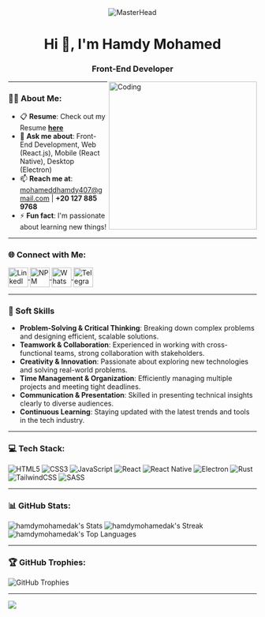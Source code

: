 <div align="center">
  <img src="https://media.giphy.com/media/25UxpWoNBu8nOtURm9/giphy.gif?cid=ecf05e475dqhfwv3aoyghmu8zfyvq13oru31o1vmpls56fjt&ep=v1_gifs_search&rid=giphy.gif&ct=g" alt="MasterHead">
</div>

<h1 align="center">Hi 👋, I'm Hamdy Mohamed</h1>
<h3 align="center">Front-End Developer</h3>

<img align="right" alt="Coding" width="300" src="https://media.giphy.com/media/v1.Y2lkPTc5MGI3NjExZDVjenFlNGJqNTkwdWZ3ZzhrZGZyNWlqbWNpOHR6aTZweTV5NHhoMSZlcD12MV9naWZzX3NlYXJjaCZjdD1n/2IudUHdI075HL02Pkk/giphy.gif" />

---

### 👨‍💻 About Me:
- 📋 **Resume**: Check out my Resume [**here**](https://drive.google.com/file/d/1hK4mzbYKAI0eF3_ImluXHvt1M8aVaq8U/view)
- 💬 **Ask me about**: Front-End Development, Web (React.js), Mobile (React Native), Desktop (Electron)
- 📫 **Reach me at**: [mohameddhamdy407@gmail.com](mailto:mohameddhamdy407@gmail.com) | **+20 127 885 9768**
- ⚡ **Fun fact**: I'm passionate about learning new things!

---

### 🌐 Connect with Me:
<p align="left">
  <a href="https://www.linkedin.com/in/hamdy-askander-b67b32246/" target="_blank">
    <img align="center" src="https://raw.githubusercontent.com/rahuldkjain/github-profile-readme-generator/master/src/images/icons/Social/linked-in-alt.svg" alt="LinkedIn" height="40" width="40" />
  </a>
  <a href="https://www.npmjs.com/~hamdymohamedak" target="_blank">
  <img align="center" src="https://images.app.goo.gl/2xHnDZkKntCbmsHWA" alt="NPM" height="40" width="40" />
</a>

  <a href="https://wa.me/+201278859768" target="_blank">
    <img align="center" src="https://upload.wikimedia.org/wikipedia/commons/6/6b/WhatsApp.svg" alt="WhatsApp" height="40" width="40" />
  </a>
  <a href="https://t.me/+201278859768" target="_blank">
    <img align="center" src="https://upload.wikimedia.org/wikipedia/commons/8/82/Telegram_logo.svg" alt="Telegram" height="40" width="40" />
  </a>
</p>

---

### 🌟 Soft Skills
- **Problem-Solving & Critical Thinking**: Breaking down complex problems and designing efficient, scalable solutions.
- **Teamwork & Collaboration**: Experienced in working with cross-functional teams, strong collaboration with stakeholders.
- **Creativity & Innovation**: Passionate about exploring new technologies and solving real-world problems.
- **Time Management & Organization**: Efficiently managing multiple projects and meeting tight deadlines.
- **Communication & Presentation**: Skilled in presenting technical insights clearly to diverse audiences.
- **Continuous Learning**: Staying updated with the latest trends and tools in the tech industry.

---

### 💻 Tech Stack:
![HTML5](https://img.shields.io/badge/html5-%23E34F26.svg?style=for-the-badge&logo=html5&logoColor=white) 
![CSS3](https://img.shields.io/badge/css3-%231572B6.svg?style=for-the-badge&logo=css3&logoColor=white) 
![JavaScript](https://img.shields.io/badge/javascript-%23323330.svg?style=for-the-badge&logo=javascript&logoColor=%23F7DF1E) 
![React](https://img.shields.io/badge/react-%2320232a.svg?style=for-the-badge&logo=react&logoColor=%2361DAFB) 
![React Native](https://img.shields.io/badge/react_native-%2320232a.svg?style=for-the-badge&logo=react&logoColor=%2361DAFB) 
![Electron](https://img.shields.io/badge/Electron-191970?style=for-the-badge&logo=Electron&logoColor=white) 
![Rust](https://img.shields.io/badge/rust-%23000000.svg?style=for-the-badge&logo=rust&logoColor=white) 
![TailwindCSS](https://img.shields.io/badge/tailwindcss-%2338B2AC.svg?style=for-the-badge&logo=tailwind-css&logoColor=white) 
![SASS](https://img.shields.io/badge/SASS-hotpink.svg?style=for-the-badge&logo=SASS&logoColor=white) 

---

### 📊 GitHub Stats:
![hamdymohamedak's Stats](https://github-readme-stats.vercel.app/api?username=hamdymohamedak&theme=cobalt&show_icons=true&hide_border=true&count_private=true)
![hamdymohamedak's Streak](https://github-readme-streak-stats.herokuapp.com/?user=hamdymohamedak&theme=cobalt&hide_border=true)
![hamdymohamedak's Top Languages](https://github-readme-stats.vercel.app/api/top-langs/?username=hamdymohamedak&theme=cobalt&show_icons=true&hide_border=true&layout=compact)

---

### 🏆 GitHub Trophies:
![GitHub Trophies](https://github-profile-trophy.vercel.app/?username=hamdymohamedak&theme=radical&no-frame=false&no-bg=false&margin-w=4)

---

[![](https://visitcount.itsvg.in/api?id=hamdymohamedak&label=Profile%20Views&color=1&pretty=true)](https://visitcount.itsvg.in)
